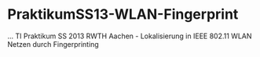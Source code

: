 PraktikumSS13-WLAN-Fingerprint
==============================
...
TI Praktikum SS 2013 RWTH Aachen - Lokalisierung in IEEE 802.11 WLAN Netzen durch Fingerprinting